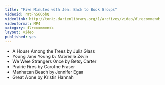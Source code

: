 ```yaml
---
title: "Five Minutes with Jen: Back to Book Groups"
videoid: rBtFnS6OobQ
videolink: http://tonks.darienlibrary.org/1/archives/video/dlrecommends/20170830_five_minutes_jen.mp4
videoformat: MP4
category: dlrecommends
layout: video
published: yes
---
```


* A House Among the Trees by Julia Glass
* Young Jane Young by Gabrielle Zevin
* We Were Strangers Once by Betsy Carter
* Prairie Fires by Caroline Fraser
* Manhattan Beach by Jennifer Egan
* Great Alone by Kristin Hannah